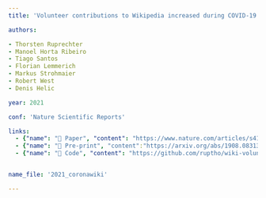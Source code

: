 ```yaml
---
title: 'Volunteer contributions to Wikipedia increased during COVID-19 mobility restrictions'

authors:

- Thorsten Ruprechter
- Manoel Horta Ribeiro
- Tiago Santos
- Florian Lemmerich
- Markus Strohmaier
- Robert West
- Denis Helic

year: 2021

conf: 'Nature Scientific Reports'

links:
  - {"name": "📜 Paper", "content": "https://www.nature.com/articles/s41598-021-00789-3"}
  - {"name": "📄 Pre-print", "content":"https://arxiv.org/abs/1908.08313"}
  - {"name": "🔗️ Code", "content": "https://github.com/ruptho/wiki-volunteers-covid"}


name_file: '2021_coronawiki'

---
```

